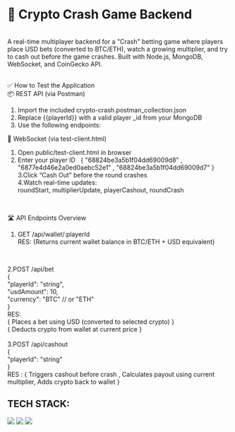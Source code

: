 # 🚀 Crypto Crash Game Backend
<br>
A real-time multiplayer backend for a "Crash" betting game where players place USD bets (converted to BTC/ETH), watch a growing multiplier, and try to cash out before the game crashes. Built with Node.js, MongoDB, WebSocket, and CoinGecko API.
<br>
<br>

✅ How to Test the Application
<br>
📦 REST API (via Postman)
<br>
1. Import the included crypto-crash.postman_collection.json<br>
2. Replace {{playerId}} with a valid player _id from your MongoDB<br>
3. Use the following endpoints:<br>

📡 WebSocket (via test-client.html)<br>

1. Open public/test-client.html in browser <br>
2. Enter your player ID &nbsp;
{ "68824be3a5b1f04dd69009d8" , "6877e4d46e2a0ed0aebc52e1" , "68824be3a5b1f04dd69009d7" } 
3.Click “Cash Out” before the round crashes<br>
4.Watch real-time updates:<br>
   roundStart, multiplierUpdate, playerCashout, roundCrash
<br>

🛣️ API Endpoints Overview<br>

1. GET /api/wallet/:playerId <br>
RES: {Returns current wallet balance in BTC/ETH + USD equivalent}
<br>

2.POST /api/bet <br>
{ <br>
  "playerId": "string", <br>
  "usdAmount": 10, <br>
  "currency": "BTC"  // or "ETH" <br>
} <br>
RES: <br>
{ Places a bet using USD (converted to selected crypto) } <br>
{ Deducts crypto from wallet at current price } <br>
<br>
3.POST /api/cashout <br>
{ <br>
  "playerId": "string" <br>
} <br>
RES : 
{ Triggers cashout before crash , Calculates payout using current multiplier, Adds crypto back to wallet } <br>


<h2>TECH STACK: </h2>
<span><img src="https://camo.githubusercontent.com/94d83dc5838e2784bee25fe9e019bc2fda128676f32cef2f06baa0f6f3849b8c/68747470733a2f2f696d672e736869656c64732e696f2f62616467652f6769742d2532334630353033332e7376673f7374796c653d666f722d7468652d6261646765266c6f676f3d676974266c6f676f436f6c6f723d7768697465"></span>
<span><img src="https://camo.githubusercontent.com/7e282220b8ec0dd29cf99be1c0f5e82d74a42bc84ed834ee6afd86b4bad3bfee/68747470733a2f2f696d672e736869656c64732e696f2f62616467652f6769746875622d2532333132313031312e7376673f7374796c653d666f722d7468652d6261646765266c6f676f3d676974687562266c6f676f436f6c6f723d7768697465" ></span>
<span><img src="https://camo.githubusercontent.com/ec9b2bbaccf6915a29050ce24c10cd9b481b0c41b0bf5194add3e69f49a9be3c/68747470733a2f2f696d672e736869656c64732e696f2f62616467652f4d6f6e676f44422d2532333465613934622e7376673f7374796c653d666f722d7468652d6261646765266c6f676f3d6d6f6e676f6462266c6f676f436f6c6f723d7768697465"></span>
